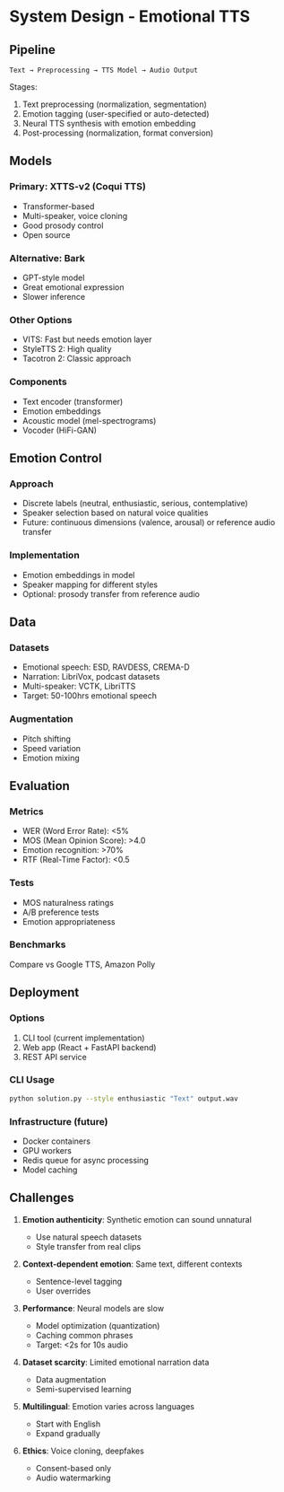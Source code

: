 # System Design - Emotional TTS

## Pipeline

```
Text → Preprocessing → TTS Model → Audio Output
```

Stages:
1. Text preprocessing (normalization, segmentation)
2. Emotion tagging (user-specified or auto-detected)
3. Neural TTS synthesis with emotion embedding
4. Post-processing (normalization, format conversion)

## Models

### Primary: XTTS-v2 (Coqui TTS)
- Transformer-based
- Multi-speaker, voice cloning
- Good prosody control
- Open source

### Alternative: Bark
- GPT-style model
- Great emotional expression
- Slower inference

### Other Options
- VITS: Fast but needs emotion layer
- StyleTTS 2: High quality
- Tacotron 2: Classic approach

### Components
- Text encoder (transformer)
- Emotion embeddings
- Acoustic model (mel-spectrograms)
- Vocoder (HiFi-GAN)

## Emotion Control

### Approach
- Discrete labels (neutral, enthusiastic, serious, contemplative)
- Speaker selection based on natural voice qualities
- Future: continuous dimensions (valence, arousal) or reference audio transfer

### Implementation
- Emotion embeddings in model
- Speaker mapping for different styles
- Optional: prosody transfer from reference audio

## Data

### Datasets
- Emotional speech: ESD, RAVDESS, CREMA-D
- Narration: LibriVox, podcast datasets
- Multi-speaker: VCTK, LibriTTS
- Target: 50-100hrs emotional speech

### Augmentation
- Pitch shifting
- Speed variation
- Emotion mixing

## Evaluation

### Metrics
- WER (Word Error Rate): <5%
- MOS (Mean Opinion Score): >4.0
- Emotion recognition: >70%
- RTF (Real-Time Factor): <0.5

### Tests
- MOS naturalness ratings
- A/B preference tests
- Emotion appropriateness

### Benchmarks
Compare vs Google TTS, Amazon Polly

## Deployment

### Options
1. CLI tool (current implementation)
2. Web app (React + FastAPI backend)
3. REST API service

### CLI Usage
```bash
python solution.py --style enthusiastic "Text" output.wav
```

### Infrastructure (future)
- Docker containers
- GPU workers
- Redis queue for async processing
- Model caching

## Challenges

1. **Emotion authenticity**: Synthetic emotion can sound unnatural
   - Use natural speech datasets
   - Style transfer from real clips

2. **Context-dependent emotion**: Same text, different contexts
   - Sentence-level tagging
   - User overrides

3. **Performance**: Neural models are slow
   - Model optimization (quantization)
   - Caching common phrases
   - Target: <2s for 10s audio

4. **Dataset scarcity**: Limited emotional narration data
   - Data augmentation
   - Semi-supervised learning

5. **Multilingual**: Emotion varies across languages
   - Start with English
   - Expand gradually

6. **Ethics**: Voice cloning, deepfakes
   - Consent-based only
   - Audio watermarking
